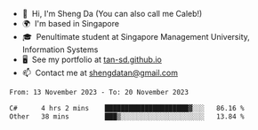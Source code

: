 <!---
tan-sd/tan-sd is a ✨ special ✨ repository because its `README.md` (this file) appears on your GitHub profile.
You can click the Preview link to take a look at your changes.
--->
- 👋  Hi, I'm Sheng Da (You can also call me Caleb!)
- 🌍  I'm based in Singapore
- 🎓  Penultimate student at Singapore Management University, Information Systems
- 🖥️  See my portfolio at [tan-sd.github.io](https://tan-sd.github.io/)
- 📫  Contact me at [shengdatan@gmail.com](mailto:shengdatan@gmail.com)

<!--START_SECTION:waka-->

```txt
From: 13 November 2023 - To: 20 November 2023

C#      4 hrs 2 mins    █████████████████████▓░░░   86.16 %
Other   38 mins         ███▒░░░░░░░░░░░░░░░░░░░░░   13.84 %
```

<!--END_SECTION:waka-->
